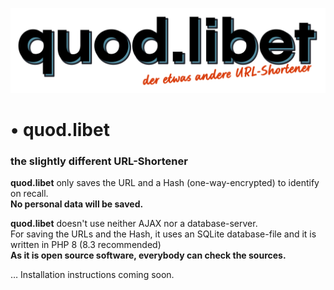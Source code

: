 ![](media/quod.libet.svg)
# • quod.libet
### the slightly different URL-Shortener


**quod.libet** only saves the URL and a Hash (one-way-encrypted) to identify on recall.<br>**No personal data will be saved.**

**quod.libet** doesn't use neither AJAX nor a database-server.<br>
For saving the URLs and the Hash, it uses an SQLite database-file and it is written in PHP 8 (8.3 recommended)<br>
**As it is open source software, everybody can check the sources.**

… Installation instructions coming soon.

